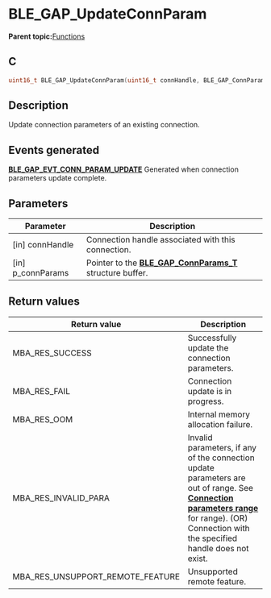 # BLE\_GAP\_UpdateConnParam

**Parent topic:**[Functions](GUID-D235316A-5434-4ADA-AEF5-10D073D0126B.md)

## C

```c
uint16_t BLE_GAP_UpdateConnParam(uint16_t connHandle, BLE_GAP_ConnParams_T *p_connParams);
```

## Description

Update connection parameters of an existing connection.

## Events generated

**[BLE\_GAP\_EVT\_CONN\_PARAM\_UPDATE](GUID-085D2B3E-E5DB-4072-8916-29201399538E.md)** Generated when connection parameters update complete.

## Parameters

|Parameter|Description|
|---------|-----------|
|\[in\] connHandle|Connection handle associated with this connection.|
|\[in\] p\_connParams|Pointer to the **[BLE\_GAP\_ConnParams\_T](GUID-34487CE2-9BA8-45AF-A32B-2D8849CF682C.md)** structure buffer.|

## Return values

|Return value|Description|
|------------|-----------|
|MBA\_RES\_SUCCESS|Successfully update the connection parameters.|
|MBA\_RES\_FAIL|Connection update is in progress.|
|MBA\_RES\_OOM|Internal memory allocation failure.|
|MBA\_RES\_INVALID\_PARA|Invalid parameters, if any of the connection update parameters are out of range. See **[Connection parameters range](GUID-A0E7191A-5AF6-44B4-9E1B-19D74354392D.md)** for range\). \(OR\) Connection with the specified handle does not exist.|
|MBA\_RES\_UNSUPPORT\_REMOTE\_FEATURE|Unsupported remote feature.|

